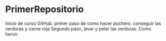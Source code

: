 # PrimerRepositorio
Inicio de curso GitHub.
primer paso de como hacer puchero.
conseguir las verduras y carne roja
Segundo paso, lavar y pelar las verduras.
Como hervir.
